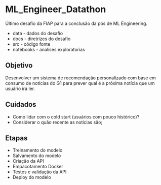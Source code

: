# ML_Engineer_Datathon
Último desafio da FIAP para a conclusão da pós de ML Engineering.

- data - dados do desafio
- docs - diretrizes do desafio
- src - código fonte
- notebooks - analises exploratorias

## Objetivo

Desenvolver um sistema de recomendação personalizado com base em consumo de notícias do G1 para prever qual é a próxima notícia que um usuário irá ler. 

## Cuidados

- Como lidar com o cold start (usuários com pouco histórico)?
- Considerar o quão recente as notícias são;

## Etapas

- Treinamento do modelo
- Salvamento do modelo
- Criação da API
- Empacotamento Docker
- Testes e validação da API
- Deploy do modelo